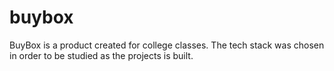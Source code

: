 # buybox
BuyBox is a product created for college classes. The tech stack was chosen in order to be studied as the projects is built.
